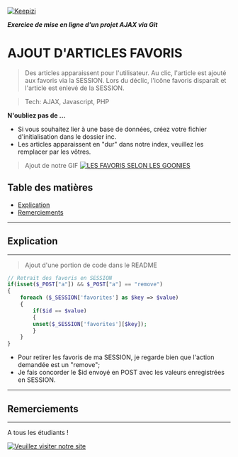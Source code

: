 <a href="https://www.keepizi.com"><img src="https://www.keepizi.com/wp-content/uploads/2018/08/Logo-Keepizi_violet_mobile.png" title="Keepizi" alt="Keepizi"></a>

***Exercice de mise en ligne d'un projet AJAX via Git***

# AJOUT D'ARTICLES FAVORIS
> Des articles apparaissent pour l'utilisateur. Au clic, l'article est ajouté aux favoris via la SESSION. Lors du déclic, l'icône favoris disparaît et l'article est enlevé de la SESSION.

> Tech: AJAX, Javascript, PHP

**N'oubliez pas de ...**
- Si vous souhaitez lier à une base de données, créez votre fichier d'initialisation dans le dossier inc.
- Les articles apparaissent en "dur" dans notre index, veuillez les remplacer par les vôtres.

> Ajout de notre GIF [![LES FAVORIS SELON LES GOONIES](https://media.giphy.com/media/GHcm2aWIczatG/giphy.gif)]()

## Table des matières

- [Explication](#explication)
- [Remerciements](#remerciements)

---
## Explication
---
> Ajout d'une portion de code dans le README

```PHP
// Retrait des favoris en SESSION
if(isset($_POST["a"]) && $_POST["a"] == "remove")
{
    foreach ($_SESSION['favorites'] as $key => $value)
    {
        if($id == $value)
        {
        unset($_SESSION['favorites'][$key]);
        }
    }
}
```

- Pour retirer les favoris de ma SESSION, je regarde bien que l'action demandée est un "remove";
- Je fais concorder le $id envoyé en POST avec les valeurs enregistrées en SESSION.

---
## Remerciements
---

A tous les étudiants !

[![Veuillez visiter notre site](https://media.giphy.com/media/26BRuo6sLetdllPAQ/giphy.gif)](https://www.keepizi.com)